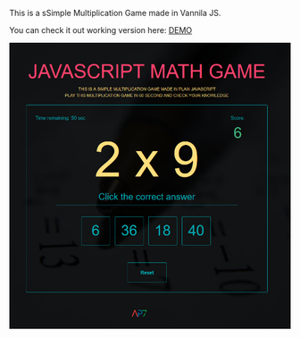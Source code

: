 This is a sSimple Multiplication Game made in Vannila JS. 

You can check it out working version here: [DEMO](https://antoniomtk.github.io/clock-app/)

![alt text](https://raw.githubusercontent.com/antoniomtk/js-multiplication-game/master/screenshoot.png "Multiplication Game")

